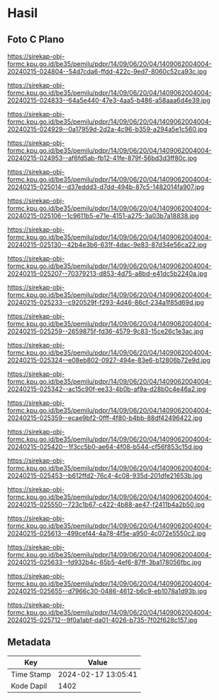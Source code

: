 # Hasil

## Foto C Plano

https://sirekap-obj-formc.kpu.go.id/be35/pemilu/pdpr/14/09/06/20/04/1409062004004-20240215-024804--54d7cda6-ffdd-422c-9ed7-8060c52ca93c.jpg

https://sirekap-obj-formc.kpu.go.id/be35/pemilu/pdpr/14/09/06/20/04/1409062004004-20240215-024833--64a5e440-47e3-4aa5-b486-a58aaa6d4e39.jpg

https://sirekap-obj-formc.kpu.go.id/be35/pemilu/pdpr/14/09/06/20/04/1409062004004-20240215-024929--0a17959d-2d2a-4c96-b359-a294a5e1c560.jpg

https://sirekap-obj-formc.kpu.go.id/be35/pemilu/pdpr/14/09/06/20/04/1409062004004-20240215-024953--af6fd5ab-fb12-41fe-879f-56bd3d3ff80c.jpg

https://sirekap-obj-formc.kpu.go.id/be35/pemilu/pdpr/14/09/06/20/04/1409062004004-20240215-025014--d37eddd3-d7dd-494b-87c5-1482014fa907.jpg

https://sirekap-obj-formc.kpu.go.id/be35/pemilu/pdpr/14/09/06/20/04/1409062004004-20240215-025106--1c9611b5-e71e-4151-a275-3a03b7a18838.jpg

https://sirekap-obj-formc.kpu.go.id/be35/pemilu/pdpr/14/09/06/20/04/1409062004004-20240215-025130--42b4e3b6-631f-4dac-9e83-87d34e56ca22.jpg

https://sirekap-obj-formc.kpu.go.id/be35/pemilu/pdpr/14/09/06/20/04/1409062004004-20240215-025207--70379213-d853-4d75-a8bd-e41dc5b2240a.jpg

https://sirekap-obj-formc.kpu.go.id/be35/pemilu/pdpr/14/09/06/20/04/1409062004004-20240215-025233--c920529f-f293-4d46-86cf-234a1f85d69d.jpg

https://sirekap-obj-formc.kpu.go.id/be35/pemilu/pdpr/14/09/06/20/04/1409062004004-20240215-025259--2659875f-fd36-4579-9c83-15ce26c1e3ac.jpg

https://sirekap-obj-formc.kpu.go.id/be35/pemilu/pdpr/14/09/06/20/04/1409062004004-20240215-025324--e08eb802-0927-494e-83e6-b12806b72e9d.jpg

https://sirekap-obj-formc.kpu.go.id/be35/pemilu/pdpr/14/09/06/20/04/1409062004004-20240215-025342--ac15c90f-ee33-4b0b-af9a-d28b0c4e46a2.jpg

https://sirekap-obj-formc.kpu.go.id/be35/pemilu/pdpr/14/09/06/20/04/1409062004004-20240215-025359--ecae9bf2-0fff-4f80-b4bb-88df42496422.jpg

https://sirekap-obj-formc.kpu.go.id/be35/pemilu/pdpr/14/09/06/20/04/1409062004004-20240215-025420--1f3cc5b0-ae64-4f08-b544-cf56f853c15d.jpg

https://sirekap-obj-formc.kpu.go.id/be35/pemilu/pdpr/14/09/06/20/04/1409062004004-20240215-025453--b612ffd2-76c4-4c08-935d-201dfe21653b.jpg

https://sirekap-obj-formc.kpu.go.id/be35/pemilu/pdpr/14/09/06/20/04/1409062004004-20240215-025550--723c1b67-c422-4b88-ae47-f2411b4a2b50.jpg

https://sirekap-obj-formc.kpu.go.id/be35/pemilu/pdpr/14/09/06/20/04/1409062004004-20240215-025613--499cef44-4a78-4f5e-a950-4c072e5550c2.jpg

https://sirekap-obj-formc.kpu.go.id/be35/pemilu/pdpr/14/09/06/20/04/1409062004004-20240215-025633--fd932b4c-65b5-4ef6-87ff-3ba178056fbc.jpg

https://sirekap-obj-formc.kpu.go.id/be35/pemilu/pdpr/14/09/06/20/04/1409062004004-20240215-025655--d7966c30-0486-4612-b6c9-eb1078a1d93b.jpg

https://sirekap-obj-formc.kpu.go.id/be35/pemilu/pdpr/14/09/06/20/04/1409062004004-20240215-025712--9f0a1abf-da01-4026-b735-7f02f628c157.jpg


## Metadata

| Key        | Value               |
| ---------- | ------------------- |
| Time Stamp | 2024-02-17 13:05:41 |
| Kode Dapil | 1402                |



